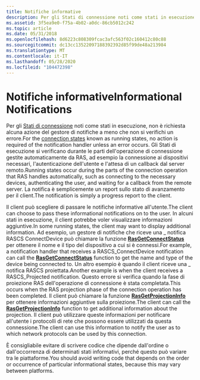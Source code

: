```yaml
---
title: Notifiche informative
description: Per gli Stati di connessione noti come stati in esecuzione, non è richiesta alcuna azione del gestore di notifiche a meno che non si verifichi un errore.
ms.assetid: 3f5ea9e0-f75a-4b02-a0dc-86cb5012c242
ms.topic: article
ms.date: 05/31/2018
ms.openlocfilehash: 8d6223c808309fcac3afc563f02c160412c80c88
ms.sourcegitcommit: dc13cc13522097188392392d85f99de48a213984
ms.translationtype: MT
ms.contentlocale: it-IT
ms.lasthandoff: 05/28/2020
ms.locfileid: "104472398"
---
```

# <a name="informational-notifications"></a><span data-ttu-id="12b4d-103">Notifiche informative</span><span class="sxs-lookup"><span data-stu-id="12b4d-103">Informational Notifications</span></span>

<span data-ttu-id="12b4d-104">Per gli [Stati di connessione](connection-states.md) noti come stati in esecuzione, non è richiesta alcuna azione del gestore di notifiche a meno che non si verifichi un errore.</span><span class="sxs-lookup"><span data-stu-id="12b4d-104">For the [connection states](connection-states.md) known as running states, no action is required of the notification handler unless an error occurs.</span></span> <span data-ttu-id="12b4d-105">Gli Stati di esecuzione si verificano durante le parti dell'operazione di connessione gestite automaticamente da RAS, ad esempio la connessione ai dispositivi necessari, l'autenticazione dell'utente e l'attesa di un callback dal server remoto.</span><span class="sxs-lookup"><span data-stu-id="12b4d-105">Running states occur during the parts of the connection operation that RAS handles automatically, such as connecting to the necessary devices, authenticating the user, and waiting for a callback from the remote server.</span></span> <span data-ttu-id="12b4d-106">La notifica è semplicemente un report sullo stato di avanzamento per il client.</span><span class="sxs-lookup"><span data-stu-id="12b4d-106">The notification is simply a progress report to the client.</span></span>

<span data-ttu-id="12b4d-107">Il client può scegliere di passare le notifiche informative all'utente.</span><span class="sxs-lookup"><span data-stu-id="12b4d-107">The client can choose to pass these informational notifications on to the user.</span></span> <span data-ttu-id="12b4d-108">In alcuni stati in esecuzione, il client potrebbe voler visualizzare informazioni aggiuntive.</span><span class="sxs-lookup"><span data-stu-id="12b4d-108">In some running states, the client may want to display additional information.</span></span> <span data-ttu-id="12b4d-109">Ad esempio, un gestore di notifiche che riceve una \_ notifica RASCS ConnectDevice può chiamare la funzione [**RasGetConnectStatus**](/windows/desktop/api/Ras/nf-ras-rasgetconnectstatusa) per ottenere il nome e il tipo del dispositivo a cui si è connessi.</span><span class="sxs-lookup"><span data-stu-id="12b4d-109">For example, a notification handler that receives a RASCS\_ConnectDevice notification can call the [**RasGetConnectStatus**](/windows/desktop/api/Ras/nf-ras-rasgetconnectstatusa) function to get the name and type of the device being connected to.</span></span> <span data-ttu-id="12b4d-110">Un altro esempio è quando il client riceve una \_ notifica RASCS proiettata.</span><span class="sxs-lookup"><span data-stu-id="12b4d-110">Another example is when the client receives a RASCS\_Projected notification.</span></span> <span data-ttu-id="12b4d-111">Questo errore si verifica quando la fase di proiezione RAS dell'operazione di connessione è stata completata.</span><span class="sxs-lookup"><span data-stu-id="12b4d-111">This occurs when the RAS projection phase of the connection operation has been completed.</span></span> <span data-ttu-id="12b4d-112">Il client può chiamare la funzione [**RasGetProjectionInfo**](/previous-versions/windows/embedded/ms897107(v=msdn.10)) per ottenere informazioni aggiuntive sulla proiezione.</span><span class="sxs-lookup"><span data-stu-id="12b4d-112">The client can call the [**RasGetProjectionInfo**](/previous-versions/windows/embedded/ms897107(v=msdn.10)) function to get additional information about the projection.</span></span> <span data-ttu-id="12b4d-113">Il client può utilizzare queste informazioni per notificare all'utente i protocolli di rete che possono essere utilizzati da questa connessione.</span><span class="sxs-lookup"><span data-stu-id="12b4d-113">The client can use this information to notify the user as to which network protocols can be used by this connection.</span></span>

<span data-ttu-id="12b4d-114">È consigliabile evitare di scrivere codice che dipende dall'ordine o dall'occorrenza di determinati stati informativi, perché questo può variare tra le piattaforme.</span><span class="sxs-lookup"><span data-stu-id="12b4d-114">You should avoid writing code that depends on the order or occurrence of particular informational states, because this may vary between platforms.</span></span>

 

 





